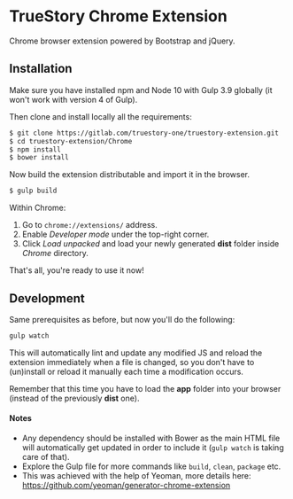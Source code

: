 # TrueStory Chrome Extension

Chrome browser extension powered by Bootstrap and jQuery.


## Installation

Make sure you have installed npm and Node 10 with Gulp 3.9 globally (it won't work with
version 4 of Gulp).

Then clone and install locally all the requirements:

```bash
$ git clone https://gitlab.com/truestory-one/truestory-extension.git
$ cd truestory-extension/Chrome
$ npm install
$ bower install
```

Now build the extension distributable and import it in the browser.

```bash
$ gulp build
```

Within Chrome:

1. Go to `chrome://extensions/` address.
2. Enable *Developer mode* under the top-right corner.
3. Click *Load unpacked* and load your newly generated **dist** folder inside *Chrome*
   directory.

That's all, you're ready to use it now!


## Development

Same prerequisites as before, but now you'll do the following:

```bash
gulp watch
```

This will automatically lint and update any modified JS and reload the extension
immediately when a file is changed, so you don't have to (un)install or reload it
manually each time a modification occurs.

Remember that this time you have to load the **app** folder into your browser (instead
of the previously **dist** one).

#### Notes

- Any dependency should be installed with Bower as the main HTML file will
  automatically get updated in order to include it (`gulp watch` is taking care of
  that).
- Explore the Gulp file for more commands like `build`, `clean`, `package` etc.
- This was achieved with the help of Yeoman, more details here:
  https://github.com/yeoman/generator-chrome-extension

